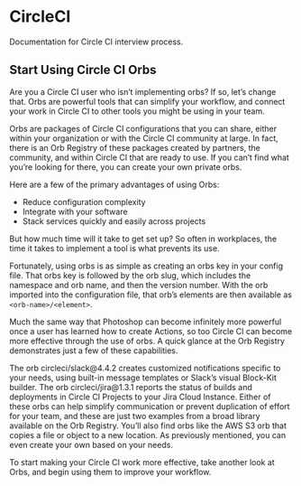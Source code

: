 # CircleCI
Documentation for Circle CI interview process.

## Start Using Circle CI Orbs

<p>Are you a Circle CI user who isn’t implementing orbs? If so, let’s change that. Orbs are powerful tools that can simplify your workflow, and connect your work in Circle CI to other tools you might be using in your team.</p>
<p>Orbs are packages of Circle CI configurations that you can share, either within your organization or with the Circle CI community at large. In fact, there is an Orb Registry of these packages created by partners, the community, and within Circle CI  that are ready to use. If you can’t find what you’re looking for there, you can create your own private orbs. </p> 
<p>Here are a few of the primary advantages of using Orbs: </p>
<ul>
<li>Reduce configuration complexity</li>
<li>Integrate with your software</li>
<li>Stack services quickly and easily across projects</li>
</ul>
<p>But how much time will it take to get set up? So often in workplaces, the time it takes to implement a tool is what prevents its use. </p> 
<p>Fortunately, using orbs is as simple as creating an orbs key in your config file. That orbs key is followed by the orb slug, which includes the namespace and orb name, and then the version number. With the orb imported into the configuration file, that orb’s elements are then available as <code>&lt;orb-name>/&lt;element></code>.</p>
<p>Much the same way that Photoshop can become infinitely more powerful once a user has learned how to create Actions, so too Circle CI can become more effective through the use of orbs. A quick glance at the Orb Registry demonstrates just a few of these capabilities. </p>
<p>The orb circleci/slack@4.4.2 creates customized notifications specific to your needs, using built-in message templates or Slack’s visual Block-Kit builder. The orb circleci/jira@1.3.1 reports the status of builds and deployments in Circle CI Projects to your Jira Cloud Instance. Either of these orbs can help simplify communication or prevent duplication of effort for your team, and these are just two examples from a broad library available on the Orb Registry. You’ll also find orbs like the AWS S3 orb that copies a file or object to a new location. As previously mentioned, you can even create your own based on your needs. </p> 
<p>To start making your Circle CI work more effective, take another look at Orbs, and begin using them to improve your workflow. </p>
